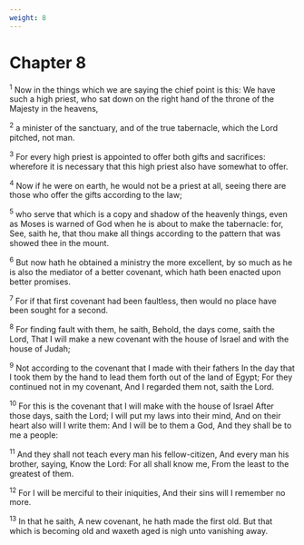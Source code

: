 ```yaml
---
weight: 8
---
```


# Chapter 8

<sup>1</sup> Now in the things which we are saying the chief point is this: We have such a high priest, who sat down on the right hand of the throne of the Majesty in the heavens, 

<sup>2</sup> a minister of the sanctuary, and of the true tabernacle, which the Lord pitched, not man. 

<sup>3</sup> For every high priest is appointed to offer both gifts and sacrifices: wherefore it is necessary that this high priest also have somewhat to offer. 

<sup>4</sup> Now if he were on earth, he would not be a priest at all, seeing there are those who offer the gifts according to the law; 

<sup>5</sup> who serve that which is a copy and shadow of the heavenly things, even as Moses is warned of God when he is about to make the tabernacle: for, See, saith he, that thou make all things according to the pattern that was showed thee in the mount. 

<sup>6</sup> But now hath he obtained a ministry the more excellent, by so much as he is also the mediator of a better covenant, which hath been enacted upon better promises. 

<sup>7</sup> For if that first covenant had been faultless, then would no place have been sought for a second. 

<sup>8</sup> For finding fault with them, he saith, Behold, the days come, saith the Lord, That I will make a new covenant with the house of Israel and with the house of Judah; 

<sup>9</sup> Not according to the covenant that I made with their fathers In the day that I took them by the hand to lead them forth out of the land of Egypt; For they continued not in my covenant, And I regarded them not, saith the Lord. 

<sup>10</sup> For this is the covenant that I will make with the house of Israel After those days, saith the Lord; I will put my laws into their mind, And on their heart also will I write them: And I will be to them a God, And they shall be to me a people: 

<sup>11</sup> And they shall not teach every man his fellow-citizen, And every man his brother, saying, Know the Lord: For all shall know me, From the least to the greatest of them. 

<sup>12</sup> For I will be merciful to their iniquities, And their sins will I remember no more. 

<sup>13</sup> In that he saith, A new covenant, he hath made the first old. But that which is becoming old and waxeth aged is nigh unto vanishing away. 


